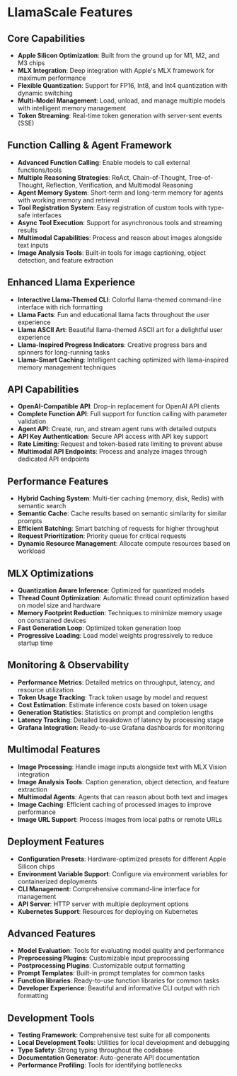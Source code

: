 # LlamaScale Features

## Core Capabilities

- **Apple Silicon Optimization**: Built from the ground up for M1, M2, and M3 chips
- **MLX Integration**: Deep integration with Apple's MLX framework for maximum performance
- **Flexible Quantization**: Support for FP16, Int8, and Int4 quantization with dynamic switching
- **Multi-Model Management**: Load, unload, and manage multiple models with intelligent memory management
- **Token Streaming**: Real-time token generation with server-sent events (SSE)

## Function Calling & Agent Framework

- **Advanced Function Calling**: Enable models to call external functions/tools
- **Multiple Reasoning Strategies**: ReAct, Chain-of-Thought, Tree-of-Thought, Reflection, Verification, and Multimodal Reasoning
- **Agent Memory System**: Short-term and long-term memory for agents with working memory and retrieval
- **Tool Registration System**: Easy registration of custom tools with type-safe interfaces
- **Async Tool Execution**: Support for asynchronous tools and streaming results
- **Multimodal Capabilities**: Process and reason about images alongside text inputs
- **Image Analysis Tools**: Built-in tools for image captioning, object detection, and feature extraction

## Enhanced Llama Experience

- **Interactive Llama-Themed CLI**: Colorful llama-themed command-line interface with rich formatting
- **Llama Facts**: Fun and educational llama facts throughout the user experience
- **Llama ASCII Art**: Beautiful llama-themed ASCII art for a delightful user experience
- **Llama-Inspired Progress Indicators**: Creative progress bars and spinners for long-running tasks
- **Llama-Smart Caching**: Intelligent caching optimized with llama-inspired memory management techniques

## API Capabilities

- **OpenAI-Compatible API**: Drop-in replacement for OpenAI API clients
- **Complete Function API**: Full support for function calling with parameter validation
- **Agent API**: Create, run, and stream agent runs with detailed outputs
- **API Key Authentication**: Secure API access with API key support
- **Rate Limiting**: Request and token-based rate limiting to prevent abuse
- **Multimodal API Endpoints**: Process and analyze images through dedicated API endpoints

## Performance Features

- **Hybrid Caching System**: Multi-tier caching (memory, disk, Redis) with semantic search
- **Semantic Cache**: Cache results based on semantic similarity for similar prompts
- **Efficient Batching**: Smart batching of requests for higher throughput
- **Request Prioritization**: Priority queue for critical requests
- **Dynamic Resource Management**: Allocate compute resources based on workload

## MLX Optimizations

- **Quantization Aware Inference**: Optimized for quantized models
- **Thread Count Optimization**: Automatic thread count optimization based on model size and hardware
- **Memory Footprint Reduction**: Techniques to minimize memory usage on constrained devices
- **Fast Generation Loop**: Optimized token generation loop
- **Progressive Loading**: Load model weights progressively to reduce startup time

## Monitoring & Observability

- **Performance Metrics**: Detailed metrics on throughput, latency, and resource utilization
- **Token Usage Tracking**: Track token usage by model and request
- **Cost Estimation**: Estimate inference costs based on token usage
- **Generation Statistics**: Statistics on prompt and completion lengths
- **Latency Tracking**: Detailed breakdown of latency by processing stage
- **Grafana Integration**: Ready-to-use Grafana dashboards for monitoring

## Multimodal Features

- **Image Processing**: Handle image inputs alongside text with MLX Vision integration
- **Image Analysis Tools**: Caption generation, object detection, and feature extraction
- **Multimodal Agents**: Agents that can reason about both text and images
- **Image Caching**: Efficient caching of processed images to improve performance
- **Image URL Support**: Process images from local paths or remote URLs

## Deployment Features

- **Configuration Presets**: Hardware-optimized presets for different Apple Silicon chips
- **Environment Variable Support**: Configure via environment variables for containerized deployments
- **CLI Management**: Comprehensive command-line interface for management
- **API Server**: HTTP server with multiple deployment options
- **Kubernetes Support**: Resources for deploying on Kubernetes

## Advanced Features

- **Model Evaluation**: Tools for evaluating model quality and performance
- **Preprocessing Plugins**: Customizable input preprocessing
- **Postprocessing Plugins**: Customizable output formatting
- **Prompt Templates**: Built-in prompt templates for common tasks
- **Function libraries**: Ready-to-use function libraries for common tasks
- **Developer Experience**: Beautiful and informative CLI output with rich formatting

## Development Tools

- **Testing Framework**: Comprehensive test suite for all components
- **Local Development Tools**: Utilities for local development and debugging
- **Type Safety**: Strong typing throughout the codebase
- **Documentation Generator**: Auto-generate API documentation
- **Performance Profiling**: Tools for identifying bottlenecks 